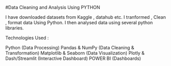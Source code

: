 #Data Cleaning and Analysis Using PYTHON

I have downloaded datasets from Kaggle , datahub etc.
I tranformed , Clean , format data Using Python.
I then analysed data using several python libraries.

Technologies Used : 

Python (Data Processing)
Pandas & NumPy (Data Cleaning & Transformation)
Matplotlib & Seaborn (Data Visualization)
Plotly & Dash/Streamlit (Interactive Dashboard)
POWER BI (Dashboards)
